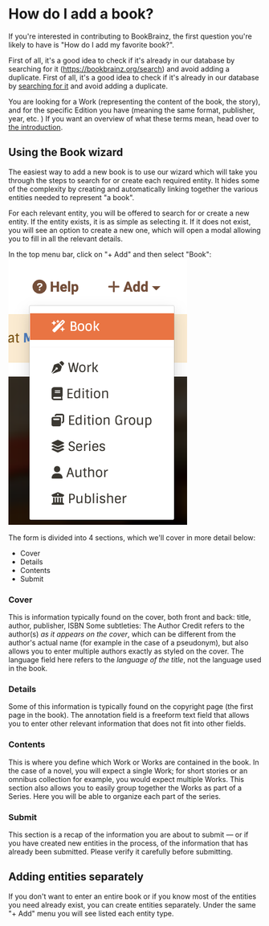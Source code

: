
# How do I add a book?

If you're interested in contributing to BookBrainz, the first question you're likely to have is "How do I add my favorite book?".

First of all, it's a good idea to check if it's already in our database by searching for it (https://bookbrainz.org/search) and avoid adding a duplicate.
First of all, it's a good idea to check if it's already in our database by [searching for it](https://bookbrainz.org/search) and avoid adding a duplicate.

You are looking for a Work (representing the content of the book, the story), and for the specific Edition you have (meaning the same format, publisher, year, etc. )
If you want an overview of what these terms mean, head over to [the introduction](../introduction.md).

## Using the Book wizard

The easiest way to add a new book is to use our wizard which will take you through the steps to search for or create each required entity. It hides some of the complexity by creating and automatically linking together the various entities needed to represent "a book".

For each relevant entity, you will be offered to search for or create a new entity. If the entity exists, it is as simple as selecting it. If it does not exist, you will see an option to create a new one, which will open a modal allowing you to fill in all the relevant details.

In the top menu bar, click on "+ Add" and then select "Book":
![Add Book](../images/add_book.png)

The form is divided into 4 sections, which we'll cover in more detail below:
* Cover
* Details
* Contents
* Submit

### Cover
This is information typically found on the cover, both front and back: title, author, publisher, ISBN
Some subtleties:
The Author Credit refers to the author(s) *as it appears on the cover*, which can be different from the author's actual name (for example in the case of a pseudonym), but also allows you to enter multiple authors exactly as styled on the cover.
The language field here refers to the *language of the title*, not the language used in the book.

### Details
Some of this information is typically found on the copyright page (the first page in the book).
The annotation field is a freeform text field that allows you to enter other relevant information that does not fit into other fields.

### Contents
This is where you define which Work or Works are contained in the book. In the case of a novel, you will expect a single Work; for short stories or an omnibus collection for example, you would expect multiple Works.
This section also allows you to easily group together the Works as part of a Series. Here you will be able to organize each part of the series.

### Submit
This section is a recap of the information you are about to submit — or if you have created new entities in the process, of the information that has already been submitted. Please verify it carefully before submitting.

## Adding entities separately
If you don't want to enter an entire book or if you know most of the entities you need already exist, you can create entities separately.
Under the same "+ Add" menu you will see listed each entity type.
